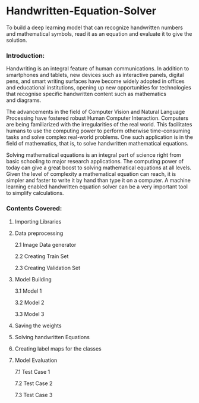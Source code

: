 # Handwritten-Equation-Solver
To build a deep learning model that can recognize handwritten numbers and mathematical symbols, read it as an equation and evaluate it to give the solution.


### Introduction:
Handwriting is an integral feature of human communications. In addition to smartphones and tablets, new devices such as interactive panels, digital pens, and smart 
writing surfaces have become widely adopted in offices and educational institutions, opening up new opportunities for technologies that recognise specific handwritten
content such as mathematics and diagrams. 

The advancements in the field of Computer Vision and Natural Language Processing have fostered robust Human Computer Interaction. Computers are being familiarized 
with the irregularities of the real world. This facilitates humans to use the computing power to perform otherwise time-consuming tasks and solve complex real-world 
problems. One such application is in the field of mathematics, that is, to solve handwritten mathematical equations.

Solving mathematical equations is an integral part of science right from basic schooling to major research applications. The computing power of today can give a great
boost to solving mathematical equations at all levels. Given the level of complexity a mathematical equation can reach, it is simpler and faster to write it by hand 
than type it on a computer. A machine learning enabled handwritten equation solver can be a very important tool to simplify calculations. 

### Contents Covered:

1. Importing Libraries

2. Data preprocessing
     
      2.1 Image Data generator
      
      2.2 Creating Train Set
      
      2.3 Creating Validation Set

3. Model Building
      
      3.1 Model 1
      
      3.2 Model 2
      
      3.3 Model 3

4. Saving the weights

5. Solving handwritten Equations

6. Creating label maps for the classes

7. Model Evaluation
      
      7.1 Test Case 1
      
      7.2 Test Case 2
      
      7.3 Test Case 3


